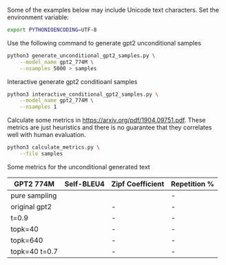 
Some of the examples below may include Unicode text characters. Set the environment variable:
```bash
export PYTHONIOENCODING=UTF-8
```

Use the following command to generate gpt2 unconditional samples
```bash
python3 generate_unconditional_gpt2_samples.py \
    --model_name gpt2_774M \
    --nsamples 5000 > samples
```

Interactive generate gpt2 conditioanl samples
```bash
python3 interactive_conditional_gpt2_samples.py \
    --model_name gpt2_774M \
    --nsamples 1
```

Calculate some metrics in https://arxiv.org/pdf/1904.09751.pdf. 
These metrics are just heuristics and there is no guarantee that they correlates well with human evaluation.
```bash
python3 calculate_metrics.py \
    --file samples
```


Some metrics for the unconditional generated text

|   GPT2 774M   |   Self-BLEU4   |Zipf Coefficient|  Repetition %  |
|---------------|----------------|----------------|----------------|
| pure sampling |                |                | -              |
| original gpt2 |                |  -             | -              |
| t=0.9         |                |  -             | -              |
| topk=40       |                |  -             | -              |
| topk=640      |                |  -             | -              |
| topk=40 t=0.7 |                |  -             | -              |

